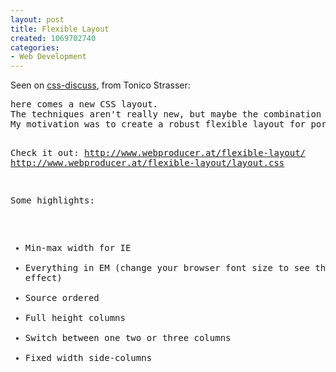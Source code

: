 ```yaml
--- 
layout: post
title: Flexible Layout
created: 1069702740
categories: 
- Web Development
---
```

<p>Seen on <a href="http://archivist.incutio.com/viewlist/css-discuss/34401">css-discuss</a>, from Tonico Strasser:</p>
<pre>
here comes a new CSS layout.
The techniques aren't really new, but maybe the combination of them ;)
My motivation was to create a robust flexible layout for portal software like Plone.

Check it out:
  http://www.webproducer.at/flexible-layout/
  http://www.webproducer.at/flexible-layout/layout.css

Some highlights:

* Min-max width for IE
* Everything in EM (change your browser font size to see the effect)
* Source ordered
* Full height columns
* Switch between one two or three columns
* Fixed width side-columns
</pre>
